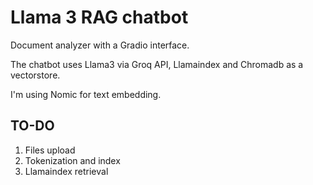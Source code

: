# Llama 3 RAG chatbot

Document analyzer with a Gradio interface.

The chatbot uses Llama3 via Groq API, Llamaindex and Chromadb as a vectorstore.

I'm using Nomic for text embedding.


## TO-DO

1. Files upload
2. Tokenization and index
3. Llamaindex retrieval
